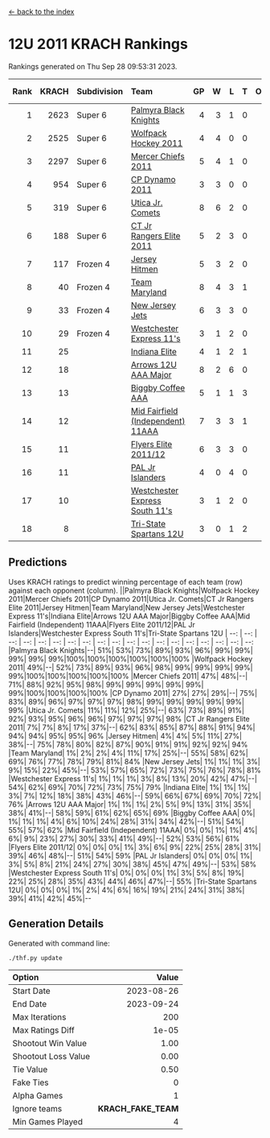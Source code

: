 [<- back to the index](readme.md)
# 12U 2011 KRACH Rankings
Rankings generated on Thu Sep 28 09:53:31 2023.

Rank|KRACH|Subdivision|Team|GP|W|L|T|OTW|OTL|SoS|Exp Wins|Win Diff
---:|---:|:---|:---|---:|---:|---:|---:|---:|---:|---:|---:|---:
1|2623|Super 6|[Palmyra Black Knights](https://gamesheetstats.com/seasons/3664/teams/140949/schedule)|4|3|1|0|0|0|1047|3.8|-0.0
2|2525|Super 6|[Wolfpack Hockey 2011](https://gamesheetstats.com/seasons/3664/teams/140937/schedule)|4|4|0|0|0|0|82|4.8|-0.0
3|2297|Super 6|[Mercer Chiefs 2011](https://gamesheetstats.com/seasons/3664/teams/140936/schedule)|5|4|1|0|0|0|910|4.8|-0.0
4|954|Super 6|[CP Dynamo 2011](https://gamesheetstats.com/seasons/3664/teams/140944/schedule)|3|3|0|0|0|0|39|3.9|0.0
5|319|Super 6|[Utica Jr. Comets](https://gamesheetstats.com/seasons/3664/teams/140945/schedule)|8|6|2|0|0|0|597|6.8|-0.0
6|188|Super 6|[CT Jr Rangers Elite 2011](https://gamesheetstats.com/seasons/3664/teams/140931/schedule)|5|2|3|0|0|0|1238|2.8|-0.0
7|117|Frozen 4|[Jersey Hitmen](https://gamesheetstats.com/seasons/3664/teams/140938/schedule)|5|3|2|0|0|0|200|3.9|0.0
8|40|Frozen 4|[Team Maryland](https://gamesheetstats.com/seasons/3664/teams/140954/schedule)|8|4|3|1|0|0|55|5.4|0.0
9|33|Frozen 4|[New Jersey Jets](https://gamesheetstats.com/seasons/3664/teams/140939/schedule)|6|3|3|0|1|0|103|3.9|0.0
10|29|Frozen 4|[Westchester Express 11's](https://gamesheetstats.com/seasons/3664/teams/140948/schedule)|3|1|2|0|0|0|85|1.9|0.0
11|25||[Indiana Elite](https://gamesheetstats.com/seasons/3664/teams/144353/schedule)|4|1|2|1|0|0|139|2.4|0.0
12|18||[Arrows 12U AAA Major](https://gamesheetstats.com/seasons/3664/teams/140946/schedule)|8|2|6|0|1|0|294|2.9|0.0
13|13||[Biggby Coffee AAA](https://gamesheetstats.com/seasons/3664/teams/144351/schedule)|5|1|1|3|0|0|13|3.4|0.0
14|12||[Mid Fairfield (Independent) 11AAA](https://gamesheetstats.com/seasons/3664/teams/140933/schedule)|7|3|3|1|0|1|16|4.4|0.0
15|11||[Flyers Elite 2011/12](https://gamesheetstats.com/seasons/3664/teams/140942/schedule)|6|3|3|0|0|1|14|3.9|0.0
16|11||[PAL Jr Islanders](https://gamesheetstats.com/seasons/3664/teams/140943/schedule)|4|0|4|0|0|0|1047|0.9|0.0
17|10||[Westchester Express South 11's](https://gamesheetstats.com/seasons/3664/teams/140947/schedule)|3|1|2|0|0|0|70|1.9|0.0
18|8||[Tri-State Spartans 12U](https://gamesheetstats.com/seasons/3664/teams/144352/schedule)|3|0|1|2|0|0|10|1.9|0.0

## Predictions
Uses KRACH ratings to predict winning percentage of each team (row) against each opponent (column).
||Palmyra Black Knights|Wolfpack Hockey 2011|Mercer Chiefs 2011|CP Dynamo 2011|Utica Jr. Comets|CT Jr Rangers Elite 2011|Jersey Hitmen|Team Maryland|New Jersey Jets|Westchester Express 11's|Indiana Elite|Arrows 12U AAA Major|Biggby Coffee AAA|Mid Fairfield (Independent) 11AAA|Flyers Elite 2011/12|PAL Jr Islanders|Westchester Express South 11's|Tri-State Spartans 12U
| --: | --: | --: | --: | --: | --: | --: | --: | --: | --: | --: | --: | --: | --: | --: | --: | --: | --: | --: 
|Palmyra Black Knights|--| 51%| 53%| 73%| 89%| 93%| 96%| 99%| 99%| 99%| 99%| 99%|100%|100%|100%|100%|100%|100%
|Wolfpack Hockey 2011| 49%|--| 52%| 73%| 89%| 93%| 96%| 98%| 99%| 99%| 99%| 99%| 99%|100%|100%|100%|100%|100%
|Mercer Chiefs 2011| 47%| 48%|--| 71%| 88%| 92%| 95%| 98%| 99%| 99%| 99%| 99%| 99%| 99%|100%|100%|100%|100%
|CP Dynamo 2011| 27%| 27%| 29%|--| 75%| 83%| 89%| 96%| 97%| 97%| 97%| 98%| 99%| 99%| 99%| 99%| 99%| 99%
|Utica Jr. Comets| 11%| 11%| 12%| 25%|--| 63%| 73%| 89%| 91%| 92%| 93%| 95%| 96%| 96%| 97%| 97%| 97%| 98%
|CT Jr Rangers Elite 2011|  7%|  7%|  8%| 17%| 37%|--| 62%| 83%| 85%| 87%| 88%| 91%| 94%| 94%| 94%| 95%| 95%| 96%
|Jersey Hitmen|  4%|  4%|  5%| 11%| 27%| 38%|--| 75%| 78%| 80%| 82%| 87%| 90%| 91%| 91%| 92%| 92%| 94%
|Team Maryland|  1%|  2%|  2%|  4%| 11%| 17%| 25%|--| 55%| 58%| 62%| 69%| 76%| 77%| 78%| 79%| 81%| 84%
|New Jersey Jets|  1%|  1%|  1%|  3%|  9%| 15%| 22%| 45%|--| 53%| 57%| 65%| 72%| 73%| 75%| 76%| 78%| 81%
|Westchester Express 11's|  1%|  1%|  1%|  3%|  8%| 13%| 20%| 42%| 47%|--| 54%| 62%| 69%| 70%| 72%| 73%| 75%| 79%
|Indiana Elite|  1%|  1%|  1%|  3%|  7%| 12%| 18%| 38%| 43%| 46%|--| 59%| 66%| 67%| 69%| 70%| 72%| 76%
|Arrows 12U AAA Major|  1%|  1%|  1%|  2%|  5%|  9%| 13%| 31%| 35%| 38%| 41%|--| 58%| 59%| 61%| 62%| 65%| 69%
|Biggby Coffee AAA|  0%|  1%|  1%|  1%|  4%|  6%| 10%| 24%| 28%| 31%| 34%| 42%|--| 51%| 54%| 55%| 57%| 62%
|Mid Fairfield (Independent) 11AAA|  0%|  0%|  1%|  1%|  4%|  6%|  9%| 23%| 27%| 30%| 33%| 41%| 49%|--| 52%| 53%| 56%| 61%
|Flyers Elite 2011/12|  0%|  0%|  0%|  1%|  3%|  6%|  9%| 22%| 25%| 28%| 31%| 39%| 46%| 48%|--| 51%| 54%| 59%
|PAL Jr Islanders|  0%|  0%|  0%|  1%|  3%|  5%|  8%| 21%| 24%| 27%| 30%| 38%| 45%| 47%| 49%|--| 53%| 58%
|Westchester Express South 11's|  0%|  0%|  0%|  1%|  3%|  5%|  8%| 19%| 22%| 25%| 28%| 35%| 43%| 44%| 46%| 47%|--| 55%
|Tri-State Spartans 12U|  0%|  0%|  0%|  1%|  2%|  4%|  6%| 16%| 19%| 21%| 24%| 31%| 38%| 39%| 41%| 42%| 45%|--

## Generation Details

Generated with command line:
```
./thf.py update
```

| Option | Value |
| :----- | ----: |
| Start Date | 2023-08-26 |
| End Date | 2023-09-24 |
| Max Iterations | 200 |
| Max Ratings Diff | 1e-05 |
| Shootout Win Value | 1.00 |
| Shootout Loss Value | 0.00 |
| Tie Value | 0.50 |
| Fake Ties | 0 |
| Alpha Games | 1 |
| Ignore teams | __KRACH_FAKE_TEAM__ |
| Min Games Played | 4 |

